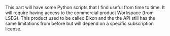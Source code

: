 This part will have some Python scripts that I find useful from time to time. It will require having access to the commercial product Workspace (from LSEG). This product used to be called Eikon and the the API still has the same limitations from before but will depend on a specific subscription license.
